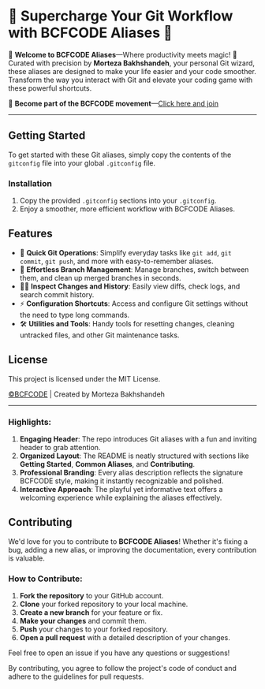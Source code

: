 
# 🚀 Supercharge Your Git Workflow with BCFCODE Aliases 🚀

🎉 **Welcome to BCFCODE Aliases**—Where productivity meets magic! 🎉  
Curated with precision by **Morteza Bakhshandeh**, your personal Git wizard, these aliases are designed to make your life easier and your code smoother.  
Transform the way you interact with Git and elevate your coding game with these powerful shortcuts.

🌟 **Become part of the BCFCODE movement**—[Click here and join](https://bcfcode.ir) 

---

## Getting Started

To get started with these Git aliases, simply copy the contents of the `gitconfig` file into your global `.gitconfig` file.

### Installation

1. Copy the provided `.gitconfig` sections into your `.gitconfig`.
2. Enjoy a smoother, more efficient workflow with BCFCODE Aliases.

## Features

- 🚀 **Quick Git Operations**: Simplify everyday tasks like `git add`, `git commit`, `git push`, and more with easy-to-remember aliases.
- 🔧 **Effortless Branch Management**: Manage branches, switch between them, and clean up merged branches in seconds.
- 🕵️‍♂️ **Inspect Changes and History**: Easily view diffs, check logs, and search commit history.
- ⚡ **Configuration Shortcuts**: Access and configure Git settings without the need to type long commands.
- 🛠 **Utilities and Tools**: Handy tools for resetting changes, cleaning untracked files, and other Git maintenance tasks.

## License

This project is licensed under the MIT License.

[©BCFCODE](https://bcfcode.ir) | Created by Morteza Bakhshandeh

---

### Highlights:

1. **Engaging Header**: The repo introduces Git aliases with a fun and inviting header to grab attention.
2. **Organized Layout**: The README is neatly structured with sections like **Getting Started**, **Common Aliases**, and **Contributing**.
3. **Professional Branding**: Every alias description reflects the signature BCFCODE style, making it instantly recognizable and polished.
4. **Interactive Approach**: The playful yet informative text offers a welcoming experience while explaining the aliases effectively.

## Contributing

We'd love for you to contribute to **BCFCODE Aliases**! Whether it's fixing a bug, adding a new alias, or improving the documentation, every contribution is valuable.

### How to Contribute:

1. **Fork the repository** to your GitHub account.
2. **Clone** your forked repository to your local machine.
3. **Create a new branch** for your feature or fix.
4. **Make your changes** and commit them.
5. **Push** your changes to your forked repository.
6. **Open a pull request** with a detailed description of your changes.

Feel free to open an issue if you have any questions or suggestions!

By contributing, you agree to follow the project's code of conduct and adhere to the guidelines for pull requests.

